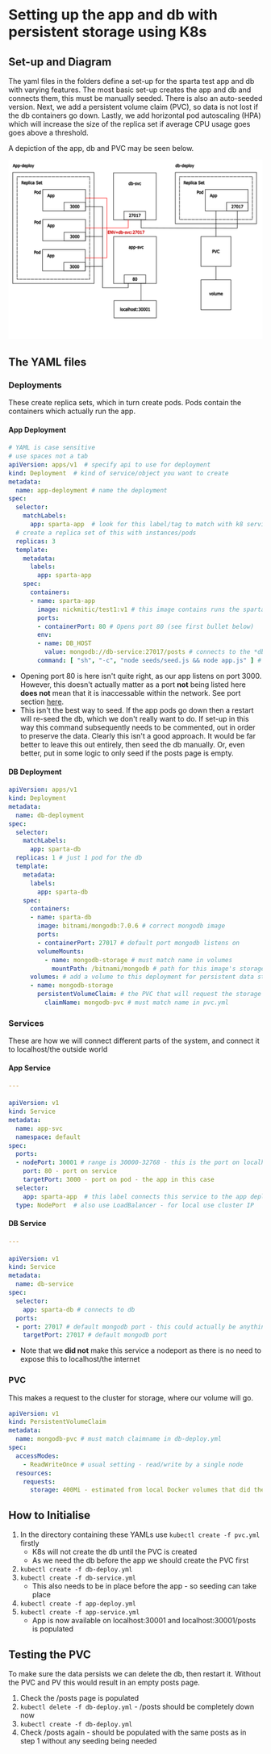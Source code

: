 # Setting up the app and db with persistent storage using K8s

## Set-up and Diagram
The yaml files in the folders define a set-up for the sparta test app and db with varying features. The most basic set-up creates the app and db and connects them, this must be manually seeded. There is also an auto-seeded version. Next, we add a persistent volume claim (PVC), so data is not lost if the db containers go down. Lastly, we add horizontal pod autoscaling (HPA) which will increase the size of the replica set if average CPU usage goes goes above a threshold.

A depiction of the app, db and PVC may be seen below.

![diagram](k8s.png)
## The YAML files

### Deployments

These create replica sets, which in turn create pods. Pods contain the containers which actually run the app.

#### App Deployment
```yaml
# YAML is case sensitive
# use spaces not a tab
apiVersion: apps/v1  # specify api to use for deployment
kind: Deployment  # kind of service/object you want to create
metadata:
  name: app-deployment # name the deployment
spec:
  selector:
    matchLabels:
      app: sparta-app  # look for this label/tag to match with k8 service
  # create a replica set of this with instances/pods
  replicas: 3
  template:
    metadata:
      labels:
        app: sparta-app
    spec:
      containers:
      - name: sparta-app
        image: nickmitic/test1:v1 # this image contains runs the sparta app - does not seed
        ports:
        - containerPort: 80 # Opens port 80 (see first bullet below)
        env:
        - name: DB_HOST
          value: mongodb://db-service:27017/posts # connects to the *db-service*, IP is found via the name given in the db-service.yml
        command: [ "sh", "-c", "node seeds/seed.js && node app.js" ] # seeds and runs the app (see second bullet below)
```

* Opening port 80 is here isn't quite right, as our app listens on port 3000. However, this doesn't actually matter as a port **not** being listed here **does not** mean that it is inaccessable within the network. See port section [here](https://kubernetes.io/docs/reference/kubernetes-api/workload-resources/pod-v1/#ports).
* This isn't the best way to seed. If the app pods go down then a restart will re-seed the db, which we don't really want to do. If set-up in this way this command subsequently needs to be commented, out in order to preserve the data. Clearly this isn't a good approach. It would be far better to leave this out entirely, then seed the db manually. Or, even better, put in some logic to only seed if the posts page is empty.

#### DB Deployment
```yaml
apiVersion: apps/v1  
kind: Deployment  
metadata:
  name: db-deployment 
spec:
  selector:
    matchLabels:
      app: sparta-db  
  replicas: 1 # just 1 pod for the db
  template:
    metadata:
      labels:
        app: sparta-db
    spec:
      containers:
      - name: sparta-db
        image: bitnami/mongodb:7.0.6 # correct mongodb image
        ports:
        - containerPort: 27017 # default port mongodb listens on 
        volumeMounts:
          - name: mongodb-storage # must match name in volumes
            mountPath: /bitnami/mongodb # path for this image's storage (will be different for other images - check their docs)
      volumes: # add a volume to this deployment for persistent data storage
      - name: mongodb-storage
        persistentVolumeClaim: # the PVC that will request the storage
          claimName: mongodb-pvc # must match name in pvc.yml

```

### Services

These are how we will connect different parts of the system, and connect it to localhost/the outside world

#### App Service
```yaml
---

apiVersion: v1
kind: Service
metadata:
  name: app-svc
  namespace: default
spec:
  ports:
  - nodePort: 30001 # range is 30000-32768 - this is the port on localhost that the cluster will listen on
    port: 80 - port on service
    targetPort: 3000 - port on pod - the app in this case
  selector:
    app: sparta-app  # this label connects this service to the app deployment
  type: NodePort  # also use LoadBalancer - for local use cluster IP
```

#### DB Service
```yaml
---

apiVersion: v1
kind: Service
metadata:
  name: db-service
spec:
  selector:
    app: sparta-db # connects to db
  ports:
  - port: 27017 # default mongodb port - this could actually be anything, as long as it matches the port in the app ENV
    targetPort: 27017 # default mongodb port
```
* Note that we **did not** make this service a nodeport as there is no need to expose this to localhost/the internet
  
### PVC
This makes a request to the cluster for storage, where our volume will go.
```yaml
apiVersion: v1
kind: PersistentVolumeClaim
metadata:
  name: mongodb-pvc # must match claimname in db-deploy.yml
spec:
  accessModes:
    - ReadWriteOnce # usual setting - read/write by a single node
  resources:
    requests:
      storage: 400Mi - estimated from local Docker volumes that did the same job
```

## How to Initialise
1. In the directory containing these YAMLs use ```kubectl create -f pvc.yml``` firstly
   * K8s will not create the db until the PVC is created
   * As we need the db before the app we should create the PVC first
2. ```kubectl create -f db-deploy.yml```
3. ```kubectl create -f db-service.yml```
   * This also needs to be in place before the app - so seeding can take place
4. ```kubectl create -f app-deploy.yml```
5. ```kubectl create -f app-service.yml```
   * App is now available on localhost:30001 and localhost:30001/posts is populated

## Testing the PVC
To make sure the data persists we can delete the db, then restart it. Without the PVC and PV this would result in an empty posts page.
1. Check the /posts page is populated
2. ```kubectl delete -f db-deploy.yml``` - /posts should be completely down now
3. ```kubectl create -f db-deploy.yml```
4. Check /posts again - should be populated with the same posts as in step 1 without any seeding being needed